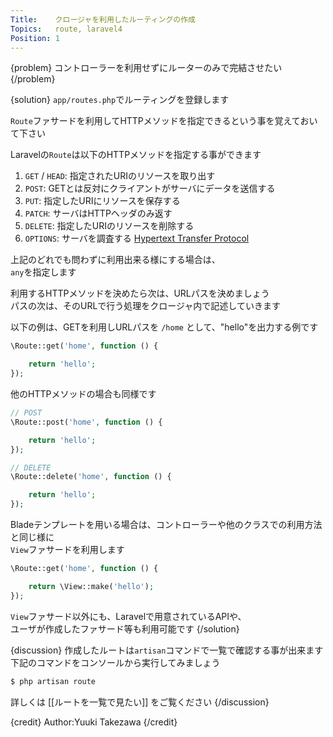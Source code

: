 ```yaml
---
Title:    クロージャを利用したルーティングの作成
Topics:   route, laravel4
Position: 1
---
```


{problem}
コントローラーを利用せずにルーターのみで完結させたい
{/problem}

{solution}
`app/routes.php`でルーティングを登録します

`Route`ファサードを利用してHTTPメソッドを指定できるという事を覚えておいて下さい

Laravelの`Route`は以下のHTTPメソッドを指定する事ができます

1. `GET` / `HEAD`: 指定されたURIのリソースを取り出す
2. `POST`: GETとは反対にクライアントがサーバにデータを送信する
3. `PUT`: 指定したURIにリソースを保存する
4. `PATCH`: サーバはHTTPヘッダのみ返す
5. `DELETE`: 指定したURIのリソースを削除する
6. `OPTIONS`: サーバを調査する
[Hypertext Transfer Protocol](http://ja.wikipedia.org/wiki/Hypertext_Transfer_Protocol)

上記のどれでも問わずに利用出来る様にする場合は、  
`any`を指定します

利用するHTTPメソッドを決めたら次は、URLパスを決めましょう  
パスの次は、そのURLで行う処理をクロージャ内で記述していきます

以下の例は、GETを利用しURLパスを `/home` として、"hello"を出力する例です

```php
\Route::get('home', function () {

    return 'hello';
});
```

他のHTTPメソッドの場合も同様です

```php
// POST
\Route::post('home', function () {

    return 'hello';
});

// DELETE
\Route::delete('home', function () {

    return 'hello';
});
```

Bladeテンプレートを用いる場合は、コントローラーや他のクラスでの利用方法と同じ様に  
`View`ファサードを利用します

```php
\Route::get('home', function () {

    return \View::make('hello');
});
```

`View`ファサード以外にも、Laravelで用意されているAPIや、  
ユーザが作成したファサード等も利用可能です
{/solution}

{discussion}
作成したルートは`artisan`コマンドで一覧で確認する事が出来ます  
下記のコマンドをコンソールから実行してみましょう

```bash
$ php artisan route
```

詳しくは [[ルートを一覧で見たい]] をご覧ください
{/discussion}

{credit}
Author:Yuuki Takezawa
{/credit}
